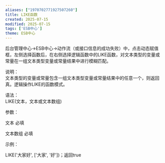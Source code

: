 ```yaml
---
aliases: ["1970702771927507260"]
title: LIKE函数
created: 2025-07-15
modified: 2025-07-15
tags: ['ESB中心']
theme: ESB中心
---
```


后台管理中心->ESB中心->动作流（或接口信息的成功失败）中，点击动态赋值框，左侧选择函数后，在右侧选择逻辑函数中的LIKE函数，对文本类型的变量或常量在一组文本类型变量或常量结果中进行模糊匹配。

说明：  
文本类型的变量或常量包含一组文本类型变量或常量结果中的任意一个，则返回真。逻辑操作LIKE的函数模式。

语法：  
LIKE(文本，文本或文本数组)

参数：

文本 必填

文本数组 必填

示例：

LIKE('大家好', ['大家', '好'])；返回true